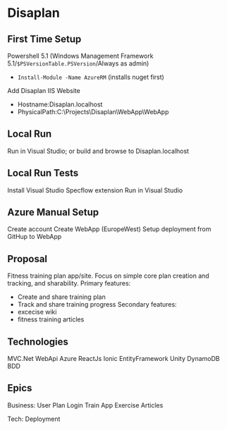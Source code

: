 Disaplan
========

First Time Setup
----------------

Powershell 5.1 (Windows Management Framework 5.1/`$PSVersionTable.PSVersion`/Always as admin) 
- `Install-Module -Name AzureRM` (installs nuget first)

Add Disaplan IIS Website
- Hostname:Disaplan.localhost
- PhysicalPath:C:\Projects\Disaplan\WebApp\WebApp

Local Run
---------

Run in Visual Studio; or build and browse to Disaplan.localhost

Local Run Tests
---------------

Install Visual Studio Specflow extension
Run in Visual Studio

Azure Manual Setup
------------------

Create account
Create WebApp (EuropeWest)
Setup deployment from GitHup to WebApp

Proposal
--------
Fitness training plan app/site.
Focus on simple core plan creation and tracking, and sharability.
Primary features:
- Create and share training plan
- Track and share training progress
Secondary features:
- excecise wiki
- fitness training articles

Technologies
------------
MVC.Net
WebApi
Azure
ReactJs
Ionic
EntityFramework
Unity
DynamoDB
BDD

Epics
-----
Business:
User 
Plan
Login
Train
App
Exercise
Articles

Tech:
Deployment